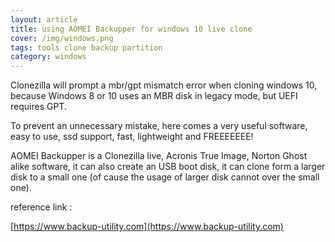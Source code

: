 ```yaml
---
layout: article
title: using AOMEI Backupper for windows 10 live clone
cover: /img/windows.png
tags: tools clone backup partition
category: windows
---
```


Clonezilla will prompt a mbr/gpt mismatch error when cloning windows 10, because Windows 8 or 10 uses an MBR disk in legacy mode, but UEFI requires GPT.

To prevent an unnecessary mistake, here comes a very useful software, easy to use, ssd support, fast, lightweight and FREEEEEEE!

AOMEI Backupper is a Clonezilla live, Acronis True Image, Norton Ghost alike software, it can also create an USB boot disk, it can clone form a larger disk to a small one (of cause the usage of larger disk cannot over the small one).


reference link :

[https://www.backup-utility.com](https://www.backup-utility.com)
